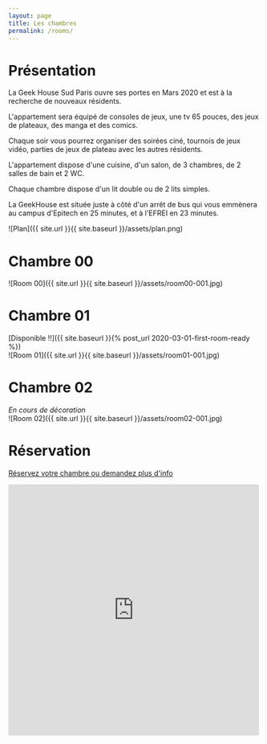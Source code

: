 ```yaml
---
layout: page
title: Les chambres
permalink: /rooms/
---
```


# Présentation

La Geek House Sud Paris ouvre ses portes en Mars 2020 et est à la recherche de nouveaux résidents.

L'appartement sera équipé de consoles de jeux, une tv 65 pouces, des jeux de plateaux, des manga et des comics.

Chaque soir vous pourrez organiser des soirées ciné, tournois de jeux vidéo, parties de jeux de plateau avec les autres résidents.

L'appartement dispose d'une cuisine, d'un salon, de 3 chambres, de 2 salles de bain et 2 WC.

Chaque chambre dispose d'un lit double ou de 2 lits simples.

La GeekHouse est située juste à côté d'un arrêt de bus qui vous emmènera au campus d'Epitech en 25 minutes, et à l'EFREI en 23 minutes.

![Plan]({{ site.url }}{{ site.baseurl }}/assets/plan.png)

# Chambre 00

![Room 00]({{ site.url }}{{ site.baseurl }}/assets/room00-001.jpg)

# Chambre 01

[Disponible !!]({{ site.baseurl }}{% post_url 2020-03-01-first-room-ready %})  
![Room 01]({{ site.url }}{{ site.baseurl }}/assets/room01-001.jpg)

# Chambre 02

*En cours de décoration*  
![Room 02]({{ site.url }}{{ site.baseurl }}/assets/room02-001.jpg)

# Réservation

[Réservez votre chambre ou demandez plus d'info](/home/contact)

<div style="max-width: 500px;max-height:500px">
  <div style="position:relative;padding-top:100%;">
    <iframe src="https://www.youtube.com/embed/b10BnNAb_Zg" frameborder="0" allow="accelerometer; autoplay; encrypted-media; gyroscope; picture-in-picture" allowfullscreen
      style="position:absolute;top:0;left:0;width:100%;height:100%;"></iframe>
  </div>
</div>

